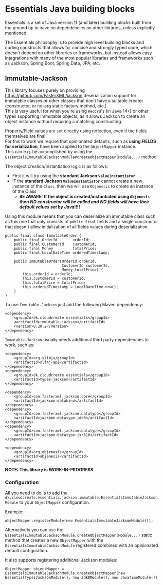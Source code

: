 # Essentials Java building blocks

Essentials is a set of Java version 11 (and later) building blocks built from the ground up to have no dependencies on other libraries, unless explicitly mentioned.

The Essentials philosophy is to provide high level building blocks and coding constructs that allows for concise and strongly typed code, which doesn't depend on other libraries or frameworks, but
instead allows easy integrations with many of the most popular libraries and frameworks such as Jackson, Spring Boot, Spring Data, JPA, etc.

## Immutable-Jackson

This library focuses purely on providing https://github.com/FasterXML/jackson deserialization support for immutable classes or other classes that don't have a suitable creator
(constructor, or no-arg static factory method, etc.).  
This is very useful for when you're using `Record`'s (in Java 14+) or other types supporting immutable objects, as it allows Jackson to create an object instance without requiring
a matching constructing.  

Property/Field values are set directly using reflection, even if the fields themselves are final.  
For this to work we require that opinionated defaults, such as **using FIELDS for serialization**, have been applied to the `ObjectMapper` instance.  
This can e.g. be accomplished by using the `EssentialsImmutableJacksonModule#createObjectMapper(Module...)` method

The object creation/instantiation logic is as follows:
- First it will try using the **standard Jackson `ValueInstantiator`**
- IF the **standard Jackson `ValueInstantiator`** cannot create a new instance of the `Class`, then we will use `Objenesis` to create an instance of the Class
    - **BE AWARE: If the object is created/instantiated using `Objenesis` then *NO constructor will be called and NO fields will have their default values set by Java*!!!!**

Using this module means that you can deserialize an immutable class such as this one that only consists of `public final` fields and a single constructor that doesn't allow initialization of
all fields values during deserialization.
``` 
public final class ImmutableOrder {
    public final OrderId       orderId;
    public final CustomerId    customerId;
    public final Money         totalPrice;
    public final LocalDateTime orderedTimestamp;

    public ImmutableOrder(OrderId orderId,
                          CustomerId customerId,
                          Money totalPrice) {
        this.orderId = orderId;
        this.customerId = customerId;
        this.totalPrice = totalPrice;
        this.orderedTimestamp = LocalDateTime.now();
    }
}
```

To use `Immutable-Jackson` just add the following Maven dependency:
```
<dependency>
    <groupId>dk.cloudcreate.essentials</groupId>
    <artifactId>immutable-jackson</artifactId>
    <version>0.20.2</version>
</dependency>
```

`Immutable-Jackson` usually needs additional third party dependencies to work, such as:
```
<dependency>
    <groupId>org.slf4j</groupId>
    <artifactId>slf4j-api</artifactId>
</dependency>
<dependency>
    <groupId>dk.cloudcreate.essentials</groupId>
    <artifactId>types-jackson</artifactId>
</dependency>

<dependency>
    <groupId>com.fasterxml.jackson.core</groupId>
    <artifactId>jackson-databind</artifactId>
</dependency>
<dependency>
    <groupId>com.fasterxml.jackson.datatype</groupId>
    <artifactId>jackson-datatype-jdk8</artifactId>
</dependency>
<dependency>
    <groupId>com.fasterxml.jackson.datatype</groupId>
    <artifactId>jackson-datatype-jsr310</artifactId>
</dependency>

<dependency>
    <groupId>org.objenesis</groupId>
    <artifactId>objenesis</artifactId>
</dependency>
```

**NOTE:**
**This library is WORK-IN-PROGRESS**

### Configuration

All you need to do is to add the `dk.cloudcreate.essentials.jackson.immutable.EssentialsImmutableJacksonModule` to your `ObjectMapper`
configuration.

Example:

```
objectMapper.registerModule(new EssentialsImmutableJacksonModule());
```

Alternatively you can use the `EssentialsImmutableJacksonModule.createObjectMapper(Module...)` static method that creates a new
`ObjectMapper` with the `EssentialsImmutableJacksonModule` registered combined with an opinionated default configuration.

It also supports registering additional Jackson modules:

```
ObjectMapper objectMapper = EssentialsImmutableJacksonModule.createObjectMapper(new EssentialTypesJacksonModule(), new Jdk8Module(), new JavaTimeModule())
```